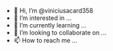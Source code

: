 - 👋 Hi, I’m @viniciusacard358
- 👀 I’m interested in ...
- 🌱 I’m currently learning ...
- 💞️ I’m looking to collaborate on ...
- 📫 How to reach me ...

<!---
viniciusacard358/viniciusacard358 is a ✨ special ✨ repository because its `README.md` (this file) appears on your GitHub profile.
You can click the Preview link to take a look at your changes.
--->
